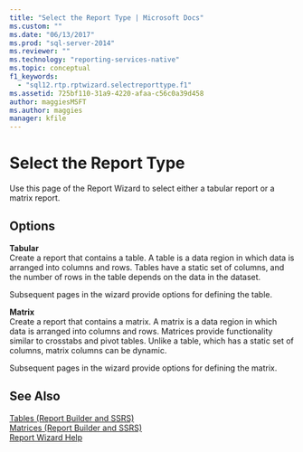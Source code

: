 ```yaml
---
title: "Select the Report Type | Microsoft Docs"
ms.custom: ""
ms.date: "06/13/2017"
ms.prod: "sql-server-2014"
ms.reviewer: ""
ms.technology: "reporting-services-native"
ms.topic: conceptual
f1_keywords: 
  - "sql12.rtp.rptwizard.selectreporttype.f1"
ms.assetid: 725bf110-31a9-4220-afaa-c56c0a39d458
author: maggiesMSFT
ms.author: maggies
manager: kfile
---
```

# Select the Report Type
  Use this page of the Report Wizard to select either a tabular report or a matrix report.  
  
## Options  
 **Tabular**  
 Create a report that contains a table. A table is a data region in which data is arranged into columns and rows. Tables have a static set of columns, and the number of rows in the table depends on the data in the dataset.  
  
 Subsequent pages in the wizard provide options for defining the table.  
  
 **Matrix**  
 Create a report that contains a matrix. A matrix is a data region in which data is arranged into columns and rows. Matrices provide functionality similar to crosstabs and pivot tables. Unlike a table, which has a static set of columns, matrix columns can be dynamic.  
  
 Subsequent pages in the wizard provide options for defining the matrix.  
  
## See Also  
 [Tables &#40;Report Builder  and SSRS&#41;](report-design/tables-report-builder-and-ssrs.md)   
 [Matrices &#40;Report Builder and SSRS&#41;](report-design/create-a-matrix-report-builder-and-ssrs.md)   
 [Report Wizard Help](../../2014/reporting-services/report-wizard-help.md)  
  
  
